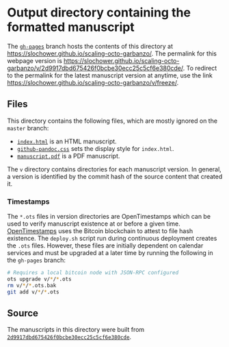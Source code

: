 # Output directory containing the formatted manuscript

The [`gh-pages`](https://github.com/slochower/scaling-octo-garbanzo/tree/gh-pages) branch hosts the contents of this directory at https://slochower.github.io/scaling-octo-garbanzo/.
The permalink for this webpage version is https://slochower.github.io/scaling-octo-garbanzo/v/2d9917dbd675426f0bcbe30ecc25c5cf6e380cde/.
To redirect to the permalink for the latest manuscript version at anytime, use the link https://slochower.github.io/scaling-octo-garbanzo/v/freeze/.

## Files

This directory contains the following files, which are mostly ignored on the `master` branch:

+ [`index.html`](index.html) is an HTML manuscript.
+ [`github-pandoc.css`](github-pandoc.css) sets the display style for `index.html`.
+ [`manuscript.pdf`](manuscript.pdf) is a PDF manuscript.

The `v` directory contains directories for each manuscript version.
In general, a version is identified by the commit hash of the source content that created it.

### Timestamps

The `*.ots` files in version directories are OpenTimestamps which can be used to verify manuscript existence at or before a given time.
[OpenTimestamps](https://opentimestamps.org/) uses the Bitcoin blockchain to attest to file hash existence.
The `deploy.sh` script run during continuous deployment creates the `.ots` files.
However, these files are initially dependent on calendar services and must be upgraded at a later time by running the following in the `gh-pages` branch:

```sh
# Requires a local bitcoin node with JSON-RPC configured
ots upgrade v/*/*.ots
rm v/*/*.ots.bak
git add v/*/*.ots
```

## Source

The manuscripts in this directory were built from
[`2d9917dbd675426f0bcbe30ecc25c5cf6e380cde`](https://github.com/slochower/scaling-octo-garbanzo/commit/2d9917dbd675426f0bcbe30ecc25c5cf6e380cde).
